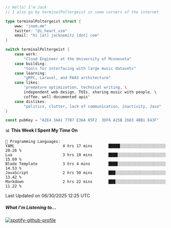 ```go
// Hello! I'm Jack
// I also go by terminalPoltergeist in some corners of the internet

type terminalPoltergeist struct {
    www: "jnem.me"
    twitter: "@i_heart_vim"
    email: "hi [at] jacknemitz [dot] com"
}

switch terminalPoltergeist {
    case work:
        "Cloud Engineer at the University of Minnesota"
    case building:
        "tools for interfacing with large music datasets"
    case learning:
        "gRPC, Laravel, and PAAS architecture"
    case likes:
        "premature optimization, technical writing, \
        independent web-design, TUIs, sharing music with people, \
        coffee, well-documented apis"
    case dislikes:
        "politics, clutter, lack of communication, inactivity, Java"
}

const pubKey = "A2E4 3AA1 77B7 E36A 05F2  3DF6 A25B 2683 4BB1 E43F"
```

<!--START_SECTION:waka-->
📊 **This Week I Spent My Time On** 

```text
💬 Programming Languages: 
YAML                     4 hrs 17 mins       █████░░░░░░░░░░░░░░░░░░░░   20.26 % 
Lua                      3 hrs 19 mins       ████░░░░░░░░░░░░░░░░░░░░░   15.69 % 
Blade Template           3 hrs 4 mins        ████░░░░░░░░░░░░░░░░░░░░░   14.53 % 
JavaScript               2 hrs 50 mins       ███░░░░░░░░░░░░░░░░░░░░░░   13.42 % 
Markdown                 2 hrs 22 mins       ███░░░░░░░░░░░░░░░░░░░░░░   11.22 % 
```


 Last Updated on 06/30/2025 12:25 UTC
<!--END_SECTION:waka-->

##### What I'm Listening to...

[![spotify-github-profile](https://jnem.me/listening-item?maxAge=2592000)](https://jnem.me/listening)
